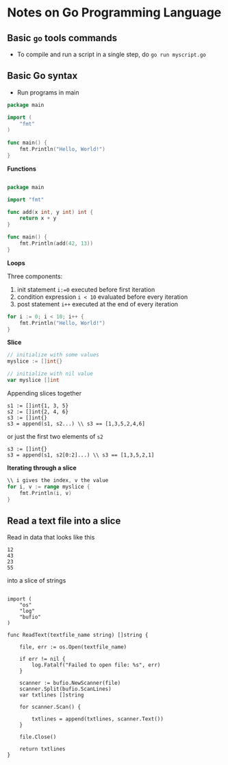 # Notes on Go Programming Language

## Basic `go` tools commands
* To compile and run a script in a single step, do `go run myscript.go`

## Basic Go syntax

* Run programs in main

```go
package main

import (
    "fmt"
)
 
func main() {
    fmt.Println("Hello, World!")
}
```

__Functions__

```go

package main

import "fmt"

func add(x int, y int) int {
    return x + y
}

func main() {
    fmt.Println(add(42, 13))
}
```

__Loops__

Three components:
1. init statement `i:=0` executed before first iteration
2. condition expression `i < 10` evaluated before every iteration
3. post statement `i++` executed at the end of every iteration

```go
for i := 0; i < 10; i++ {
    fmt.Println("Hello, World!")
}
```

__Slice__

```go
// initialize with some values
myslice := []int{}

// initialize with nil value
var myslice []int
```

Appending slices together

```golang
s1 := []int{1, 3, 5}
s2 := []int{2, 4, 6}
s3 := []int{}
s3 = append(s1, s2...) \\ s3 == [1,3,5,2,4,6]
```

or just the first two elements of `s2`

```golang
s3 := []int{}
s3 = append(s1, s2[0:2]...) \\ s3 == [1,3,5,2,1]
```

__Iterating through a slice__

```go
\\ i gives the index, v the value
for i, v := range myslice {
    fmt.Println(i, v)
}
```

## Read a text file into a slice

Read in data that looks like this

```
12
43
23
55
```

into a slice of strings

```golang

import (
	"os"
	"log"
	"bufio"
)

func ReadText(textfile_name string) []string {

	file, err := os.Open(textfile_name)

	if err != nil {
		log.Fatalf("Failed to open file: %s", err)
	}

	scanner := bufio.NewScanner(file)
	scanner.Split(bufio.ScanLines)
	var txtlines []string

	for scanner.Scan() {

		txtlines = append(txtlines, scanner.Text())
	}

	file.Close()

	return txtlines
}
```
